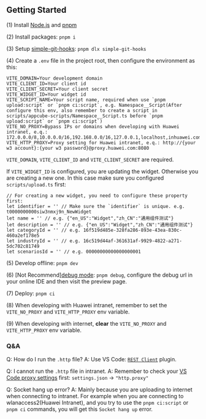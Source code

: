 ## Getting Started

(1) Install [Node.js](https://nodejs.org/) and [pnpm](https://pnpm.io/)

(2) Install packages: `pnpm i`

(3) Setup [simple-git-hooks](https://github.com/toplenboren/simple-git-hooks): `pnpm dlx simple-git-hooks`

(4) Create a `.env` file in the project root, then configure the environment as this:

```
VITE_DOMAIN=Your development domain
VITE_CLIENT_ID=Your client id
VITE_CLIENT_SECRET=Your client secret
VITE_WIDGET_ID=Your widget id
VITE_SCRIPT_NAME=Your script name, required when use `pnpm upload:script` or `pnpm ci:script`, e.g. Namespace__Script(After configure this env, also remember to create a script in scripts/appcube-scripts/Namespace__Script.ts before `pnpm upload:script` or `pnpm ci:script`)
VITE_NO_PROXY=Bypass IPs or domains when developing with Huawei intranet, e.q.: 172.0.0.0/8,10.0.0.0/16,192.168.0.0/16,127.0.0.1,localhost,inhuawei.com,huawei.com
VITE_HTTP_PROXY=Proxy setting for Huawei intranet, e.q.: http://{your w3 account}:{your w3 password}@proxy.huawei.com:8080
```

`VITE_DOMAIN`, `VITE_CLIENT_ID` and `VITE_CLIENT_SECRET` are required.

If `VITE_WIDGET_ID` is configured, you are updating the widget.
Otherwise you are creating a new one. In this case make sure you configured `scripts/upload.ts` first:

```
// For creating a new widget, you need to configure these property first:
let identifier = '' // Make sure the `identifier` is unique. e.g. t0000000000siw3nmxj9n_NewWidget
let name = '' // e.g. {"en_US":"Widget","zh_CN":"通用组件测试"}
let description = '' // e.g. {"en_US":"Widget","zh_CN":"通用组件测试"}
let categoryId = '' // e.g. 16f519d485e-328fa286-893e-43ea-830c-460a2ef178e5
let industryId = '' // e.g. 16c519d44af-361631af-9929-4822-a271-5dc702c81749
let scenariosId = '' // e.g. 00000000000000000001
```

(5) Develop offline: `pnpm dev`

(6) [Not Recommend][debug mode](https://support.huaweicloud.com/usermanual-appcube/appcube_05_0186.html): `pnpm debug`, configure the debug url in your online IDE and then visit the preview page.

(7) Deploy: `pnpm ci`

(8) When developing with Huawei intranet, remember to set the `VITE_NO_PROXY` and `VITE_HTTP_PROXY` env variable.

(9) When developing with internet, **clear** the `VITE_NO_PROXY` and `VITE_HTTP_PROXY` env variable.

### Q&A

Q: How do I run the `.http` file?
A: Use VS Code: [`REST Client`](https://github.com/Huachao/vscode-restclient) plugin.

Q: I cannot run the `.http` file in intranet.
A: Remember to check your [VS Code proxy settings](https://code.visualstudio.com/docs/setup/network#_legacy-proxy-server-support) first: `settings.json` -> `"http.proxy"`

Q: Socket hang up error?
A: Mainly because you are uploading to internet when connecting to intranet. For example when you are connecting to wlanaccess2(Huawei Intranet), and you try to use the `pnpm ci:script` or `pnpm ci` commands, you will get this `Socket hang up` error.
